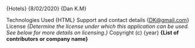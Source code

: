 {Hotels}
 {8/02/2020}
{Dan K.M}

Technologies Used
{HTML}
Support and contact details
{DK@gmail.com}
License
*{Determine the license under which this application can be used.  See below for more details on licensing.}*
Copyright (c) {year} **{List of contributors or company name}**
  